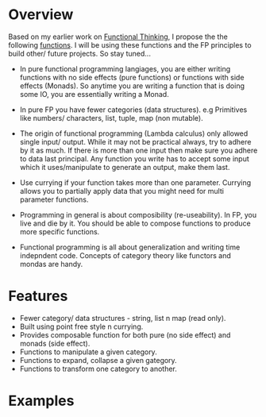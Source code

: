# Overview
Based on my earlier work on [Functional Thinking](https://github.com/van001/lesscode), I propose the the following [functions](https://github.com/van001/lesscode-fp/blob/master/src/index.js). I will be using these functions and the FP principles to build other/ future projects. So stay tuned...

- In pure functional programming langiages, you are either writing functions with no side effects (pure functions) or functions with 
side effects (Monads). So anytime you are writing a function that is doing some IO, you are essentially writing a Monad.

- In pure FP you have fewer categories (data structures). e.g Primitives like numbers/ characters, list, tuple, map (non mutable). 

- The origin of functional programming (Lambda calculus) only allowed single input/ output. While it may not be practical always, try to adhere by it as much.
If there is more than one input then make sure you adhere to data last principal. Any function you write has to accept some input which it uses/manipulate to generate an output, make them last. 

- Use currying if your function takes more than one parameter. Currying allows you to partially apply data that you might need for multi parameter functions.

- Programming in general is about composibility (re-useability). In FP, you live and die by it. You should be able to compose functions to produce more specific functions.

- Functional programming is all about generalization and writing time indepndent code. Concepts of category theory like functors and mondas are handy.

# Features
- Fewer category/ data structures - string, list n map (read only).
- Built using point free style n currying.
- Provides composable function for both pure (no side effect) and monads (side effect).
- Functions to manipulate a given category.
- Functions to expand, collapse a given gategory. 
- Functions to transform one category to another.

# Examples
